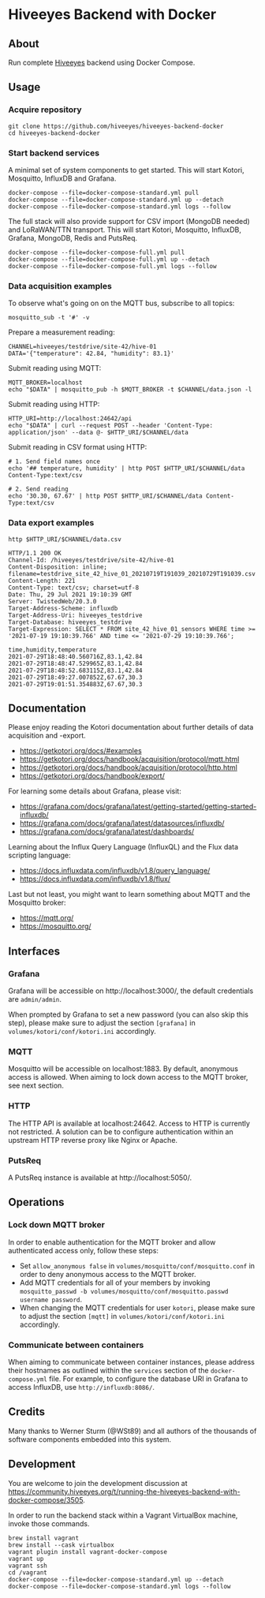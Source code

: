 # Hiveeyes Backend with Docker


## About
Run complete [Hiveeyes] backend using Docker Compose.


## Usage


### Acquire repository

```shell
git clone https://github.com/hiveeyes/hiveeyes-backend-docker
cd hiveeyes-backend-docker
```

### Start backend services

A minimal set of system components to get started. This will start Kotori,
Mosquitto, InfluxDB and Grafana.

```shell
docker-compose --file=docker-compose-standard.yml pull
docker-compose --file=docker-compose-standard.yml up --detach
docker-compose --file=docker-compose-standard.yml logs --follow
```

The full stack will also provide support for CSV import (MongoDB needed) and
LoRaWAN/TTN transport. This will start Kotori, Mosquitto, InfluxDB, Grafana,
MongoDB, Redis and PutsReq.
```shell
docker-compose --file=docker-compose-full.yml pull
docker-compose --file=docker-compose-full.yml up --detach
docker-compose --file=docker-compose-full.yml logs --follow
```


### Data acquisition examples

To observe what's going on on the MQTT bus, subscribe to all topics:
```shell
mosquitto_sub -t '#' -v
```

Prepare a measurement reading:
```shell
CHANNEL=hiveeyes/testdrive/site-42/hive-01
DATA='{"temperature": 42.84, "humidity": 83.1}'
```

Submit reading using MQTT:
```shell
MQTT_BROKER=localhost
echo "$DATA" | mosquitto_pub -h $MQTT_BROKER -t $CHANNEL/data.json -l
```

Submit reading using HTTP:
```shell
HTTP_URI=http://localhost:24642/api
echo "$DATA" | curl --request POST --header 'Content-Type: application/json' --data @- $HTTP_URI/$CHANNEL/data
```

Submit reading in CSV format using HTTP:
```shell
# 1. Send field names once
echo '## temperature, humidity' | http POST $HTTP_URI/$CHANNEL/data Content-Type:text/csv

# 2. Send reading
echo '30.30, 67.67' | http POST $HTTP_URI/$CHANNEL/data Content-Type:text/csv
```

### Data export examples

```shell
http $HTTP_URI/$CHANNEL/data.csv

HTTP/1.1 200 OK
Channel-Id: /hiveeyes/testdrive/site-42/hive-01
Content-Disposition: inline; filename=testdrive_site_42_hive_01_20210719T191039_20210729T191039.csv
Content-Length: 221
Content-Type: text/csv; charset=utf-8
Date: Thu, 29 Jul 2021 19:10:39 GMT
Server: TwistedWeb/20.3.0
Target-Address-Scheme: influxdb
Target-Address-Uri: hiveeyes_testdrive
Target-Database: hiveeyes_testdrive
Target-Expression: SELECT * FROM site_42_hive_01_sensors WHERE time >= '2021-07-19 19:10:39.766' AND time <= '2021-07-29 19:10:39.766';

time,humidity,temperature
2021-07-29T18:48:40.560716Z,83.1,42.84
2021-07-29T18:48:47.529965Z,83.1,42.84
2021-07-29T18:48:52.683115Z,83.1,42.84
2021-07-29T18:49:27.007852Z,67.67,30.3
2021-07-29T19:01:51.354883Z,67.67,30.3
```

## Documentation

Please enjoy reading the Kotori documentation about further details of data
acquisition and -export.

- https://getkotori.org/docs/#examples
- https://getkotori.org/docs/handbook/acquisition/protocol/mqtt.html
- https://getkotori.org/docs/handbook/acquisition/protocol/http.html
- https://getkotori.org/docs/handbook/export/

For learning some details about Grafana, please visit:

- https://grafana.com/docs/grafana/latest/getting-started/getting-started-influxdb/
- https://grafana.com/docs/grafana/latest/datasources/influxdb/
- https://grafana.com/docs/grafana/latest/dashboards/

Learning about the Influx Query Language (InfluxQL) and the Flux data scripting language:

- https://docs.influxdata.com/influxdb/v1.8/query_language/
- https://docs.influxdata.com/influxdb/v1.8/flux/

Last but not least, you might want to learn something about MQTT and the Mosquitto broker:

- https://mqtt.org/
- https://mosquitto.org/


## Interfaces

### Grafana
Grafana will be accessible on http://localhost:3000/, the default credentials
are `admin/admin`.

When prompted by Grafana to set a new password (you can also skip this step),
please make sure to adjust the section `[grafana]` in
`volumes/kotori/conf/kotori.ini` accordingly.

### MQTT
Mosquitto will be accessible on localhost:1883. By default, anonymous access is
allowed. When aiming to lock down access to the MQTT broker, see next section.

### HTTP
The HTTP API is available at localhost:24642. Access to HTTP is currently not
restricted. A solution can be to configure authentication within an upstream
HTTP reverse proxy like Nginx or Apache.

### PutsReq
A PutsReq instance is available at http://localhost:5050/.


## Operations

### Lock down MQTT broker

In order to enable authentication for the MQTT broker and allow authenticated
access only, follow these steps:

- Set `allow_anonymous false` in `volumes/mosquitto/conf/mosquitto.conf` in
  order to deny anonymous access to the MQTT broker.
- Add MQTT credentials for all of your members by invoking
  `mosquitto_passwd -b volumes/mosquitto/conf/mosquitto.passwd username password`.
- When changing the MQTT credentials for user `kotori`, please make sure to
  adjust the section `[mqtt]` in `volumes/kotori/conf/kotori.ini` accordingly.

### Communicate between containers
When aiming to communicate between container instances, please address their
hostnames as outlined within the `services` section of the `docker-compose.yml`
file. For example, to configure the database URI in Grafana to access InfluxDB,
use `http://influxdb:8086/`.


## Credits

Many thanks to Werner Sturm (@WSt89) and all authors of the thousands of
software components embedded into this system.


## Development

You are welcome to join the development discussion at
https://community.hiveeyes.org/t/running-the-hiveeyes-backend-with-docker-compose/3505.

In order to run the backend stack within a Vagrant VirtualBox machine, invoke
those commands.
```shell
brew install vagrant
brew install --cask virtualbox
vagrant plugin install vagrant-docker-compose
vagrant up
vagrant ssh
cd /vagrant
docker-compose --file=docker-compose-standard.yml up --detach
docker-compose --file=docker-compose-standard.yml logs --follow
```


[Hiveeyes]: https://hiveeyes.org/
